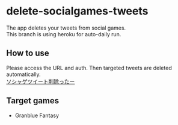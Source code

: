 # delete-socialgames-tweets
The app deletes your tweets from social games.  
This branch is using heroku for auto-daily run. 

## How to use
Please access the URL and auth. Then targeted tweets are deleted automatically.   
[ソシャゲツイート削除ったー](https://delete-socialgames-tweets.herokuapp.com/) 
## Target games
* Granblue Fantasy